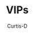 ---
title: VIPs #* Anything with * is REQUIRED
author: Curtis-D #*
github: https://github.com/Curtis-D
description_markdown: >-
  Adds an extra section to the friends list where you can add your most important contacts on Discord (Bots included). Add users by right clicking their name, opening their profile and then clicking on the star. 

  Also displays VIPs at the top of your Direct Message (can be turned off in settings and group DMs can also be disabled in settings).

download: https://github.com/Curtis-D/VIPs #* Github isn't required but if it isn't used then further inspection will happen
support: https://github.com/Curtis-D/VIPs/issues # A link to allow people to get support or give feedback for the Plugin
tags:
images:
  - name: VIPs Preview
    image: https://i.imgur.com/g1ytdK3.png # Direct image link should only be used here. Imgur isn't required but if it isn't used then further inspection will happen
  - name: VIPs Preview - User VIP Big Modal
    image: https://i.imgur.com/6A8VsWJ.png # Direct image link should only be used here. Imgur isn't required but if it isn't used then further inspection will happen
  - name: VIPs Preview - DMs VIP Top Priority
    image: https://i.imgur.com/hxpFbX0.png # Direct image link should only be used here. Imgur isn't required but if it isn't used then further inspection will happen
layout: product #* DON'T CHANGE
ghcommentid: 70
---